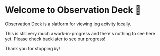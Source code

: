# Welcome to Observation Deck 🔭

Observation Deck is a platform for viewing log activity locally.

This is still very much a work-in-progress and there's nothing to see here yet. Please check back later to see our progress!

Thank you for stopping by!
